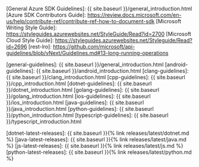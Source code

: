 [Architecture Board]: https://github.com/azure/azure-sdk/issues

[General Azure SDK Guidelines]: {{ site.baseurl }}/general_introduction.html
[Azure SDK Contributors Guide]: https://review.docs.microsoft.com/en-us/help/contribute-ref/contribute-ref-how-to-document-sdk
[Microsoft Writing Style Guide]: https://styleguides.azurewebsites.net/StyleGuide/Read?id=2700
[Microsoft Cloud Style Guide]: https://styleguides.azurewebsites.net/Styleguide/Read?id=2696
[rest-lro]: https://github.com/microsoft/api-guidelines/blob/vNext/Guidelines.md#13-long-running-operations

[general-guidelines]: {{ site.baseurl }}/general_introduction.html
[android-guidelines]: {{ site.baseurl }}/android_introduction.html
[clang-guidelines]: {{ site.baseurl }}/clang_introduction.html
[cpp-guidelines]: {{ site.baseurl }}/cpp_introduction.html
[dotnet-guidelines]: {{ site.baseurl }}/dotnet_introduction.html
[golang-guidelines]: {{ site.baseurl }}/golang_introduction.html
[ios-guidelines]: {{ site.baseurl }}/ios_introduction.html
[java-guidelines]: {{ site.baseurl }}/java_introduction.html
[python-guidelines]: {{ site.baseurl }}/python_introduction.html
[typescript-guidelines]: {{ site.baseurl }}/typescript_introduction.html

[dotnet-latest-releases]: {{ site.baseurl }}{% link releases/latest/dotnet.md %}
[java-latest-releases]: {{ site.baseurl }}{% link releases/latest/java.md %}
[js-latest-releases]: {{ site.baseurl }}{% link releases/latest/js.md %}
[python-latest-releases]: {{ site.baseurl }}{% link releases/latest/python.md %}

[README-EXAMPLE]: https://github.com/Azure/azure-sdk/blob/master/docs/policies/README-EXAMPLE.md
[README-TEMPLATE]: https://github.com/Azure/azure-sdk/blob/master/docs/policies/README-TEMPLATE.md
